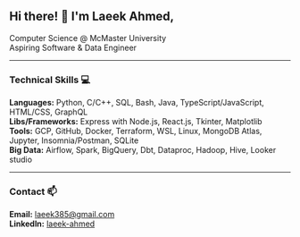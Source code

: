 ## Hi there! 👋 I'm Laeek Ahmed,

Computer Science @ McMaster University  
Aspiring Software & Data Engineer

<!-- > [!IMPORTANT]
> Actively seeking **internship/Co-op** positions in Software Engineering, Data Engineering, and Data Analysis! -->

---
### Technical Skills 💻

**Languages:**  Python, C/C++, SQL, Bash, Java, TypeScript/JavaScript, HTML/CSS, GraphQL  
**Libs/Frameworks:**  Express with Node.js, React.js, Tkinter, Matplotlib  
**Tools:**  GCP, GitHub, Docker, Terraform, WSL, Linux, MongoDB Atlas, Jupyter, Insomnia/Postman, SQLite  
**Big Data:**  Airflow, Spark, BigQuery, Dbt, Dataproc, Hadoop, Hive, Looker studio

---
### Contact 📫

**Email:** [laeek385@gmail.com](mailto:laeek385@gmail.com)  
**LinkedIn:** [laeek-ahmed](https://www.linkedin.com/in/laeek-ahmed-shaikh/)
